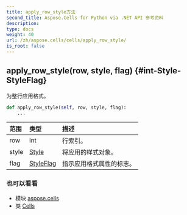 ```yaml
---
title: apply_row_style方法
second_title: Aspose.Cells for Python via .NET API 参考资料
description:
type: docs
weight: 40
url: /zh/aspose.cells/cells/apply_row_style/
is_root: false
---
```

##  apply_row_style(row, style, flag) {#int-Style-StyleFlag}
为整行应用格式。



```python
def apply_row_style(self, row, style, flag):
    ...
```


|范围|类型|描述|
| :- | :- | :- |
| row | int |行索引。|
| style | [Style](/cells/python-net/zh/aspose.cells/style) |将应用的样式对象。|
| flag | [StyleFlag](/cells/python-net/zh/aspose.cells/styleflag) |指示应用格式属性的标志。|



### 也可以看看
* 模块 [aspose.cells](../../)
* 类 [Cells](/cells/python-net/zh/aspose.cells/cells)
